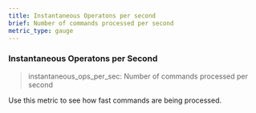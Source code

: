 ```yaml
---
title: Instantaneous Operatons per second
brief: Number of commands processed per second
metric_type: gauge
---
```


### Instantaneous Operatons per Second

> instantaneous_ops_per_sec: Number of commands processed per second

Use this metric to see how fast commands are being processed.
